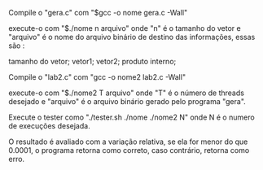 Compile o "gera.c" com "$gcc -o nome gera.c -Wall"

execute-o com "$./nome n arquivo" onde "n" é o tamanho do vetor e "arquivo" é o nome do arquivo binário de destino das informações, essas são :

tamanho do vetor;
vetor1;
vetor2;
produto interno;

Compile o "lab2.c" com "gcc -o nome2 lab2.c -Wall"

execute-o com "$./nome2 T arquivo" onde "T" é o número de threads desejado e "arquivo" é o arquivo binário gerado pelo programa "gera".

Execute o tester como "./tester.sh ./nome ./nome2 N" onde N é o numero de execuções desejada.

O resultado é avaliado com a variação relativa, se ela for menor do que 0.0001, o programa retorna como correto, caso contrário, retorna como erro.